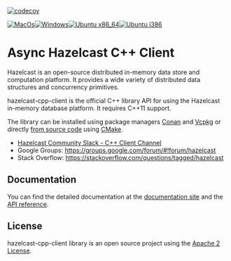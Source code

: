 [![codecov](https://codecov.io/gh/hazelcast/hazelcast-cpp-client/branch/master/graph/badge.svg)](https://codecov.io/gh/hazelcast/hazelcast-cpp-client)

[![MacOs](https://github.com/hazelcast/hazelcast-cpp-client/actions/workflows/nightly-macos-x86_64.yml/badge.svg)](https://github.com/hazelcast/hazelcast-cpp-client/actions/workflows/nightly-macos-x86_64.yml)[![Windows](https://github.com/hazelcast/hazelcast-cpp-client/actions/workflows/nightly-windows.yml/badge.svg)](https://github.com/hazelcast/hazelcast-cpp-client/actions/workflows/nightly-windows.yml)[![Ubuntu x86_64](https://github.com/hazelcast/hazelcast-cpp-client/actions/workflows/nightly-ubuntu-x86_64.yml/badge.svg)](https://github.com/hazelcast/hazelcast-cpp-client/actions/workflows/nightly-ubuntu-x86_64.yml)[![Ubuntu i386](https://github.com/hazelcast/hazelcast-cpp-client/actions/workflows/nightly-ubuntu-i386.yml/badge.svg)](https://github.com/hazelcast/hazelcast-cpp-client/actions/workflows/nightly-ubuntu-i386.yml)

# Async Hazelcast C++ Client

Hazelcast is an open-source distributed in-memory data store and computation platform. It provides a wide variety of distributed data structures and concurrency primitives.

hazelcast-cpp-client is the official C++ library API for using the Hazelcast in-memory database platform. It requires C++11 support.  

The library can be installed using package managers [Conan](https://github.com/hazelcast/hazelcast-cpp-client/blob/master/Reference_Manual.md#111-conan-users) and [Vcpkg](https://github.com/hazelcast/hazelcast-cpp-client/blob/master/Reference_Manual.md#112-vcpkg-users) or directly [from source code](https://github.com/hazelcast/hazelcast-cpp-client/blob/master/Reference_Manual.md#113-install-from-source-code-using-cmake) using [CMake](https://cmake.org/).

* [Hazelcast Community Slack - C++ Client Channel](https://hazelcastcommunity.slack.com/channels/cpp-client)
* Google Groups: https://groups.google.com/forum/#!forum/hazelcast
* Stack Overflow: https://stackoverflow.com/questions/tagged/hazelcast

## Documentation

You can find the detailed documentation at the [documentation site](https://hazelcast.github.io/hazelcast-cpp-client/doc-index.html) and the [API reference](https://hazelcast.github.io/hazelcast-cpp-client/api-index.html).


## License

hazelcast-cpp-client library is an open source project using the [Apache 2 License](https://github.com/hazelcast/hazelcast-cpp-client/blob/master/LICENSE).

